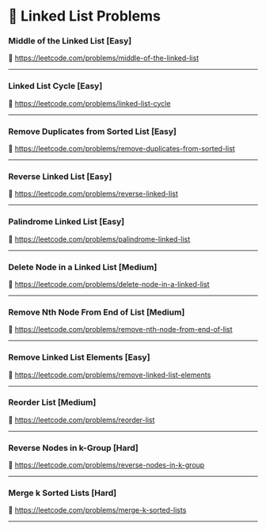 # 🔗 Linked List Problems

### Middle of the Linked List [Easy]

🔗 https://leetcode.com/problems/middle-of-the-linked-list

---

### Linked List Cycle [Easy]

🔗 https://leetcode.com/problems/linked-list-cycle

---

### Remove Duplicates from Sorted List [Easy]

🔗 https://leetcode.com/problems/remove-duplicates-from-sorted-list

---

### Reverse Linked List [Easy]

🔗 https://leetcode.com/problems/reverse-linked-list

---

### Palindrome Linked List [Easy]

🔗 https://leetcode.com/problems/palindrome-linked-list

---

### Delete Node in a Linked List [Medium]

🔗 https://leetcode.com/problems/delete-node-in-a-linked-list

---

### Remove Nth Node From End of List [Medium]

🔗 https://leetcode.com/problems/remove-nth-node-from-end-of-list

---

### Remove Linked List Elements [Easy]

🔗 https://leetcode.com/problems/remove-linked-list-elements

---

### Reorder List [Medium]

🔗 https://leetcode.com/problems/reorder-list

---

### Reverse Nodes in k-Group [Hard]

🔗 https://leetcode.com/problems/reverse-nodes-in-k-group

---

### Merge k Sorted Lists [Hard]

🔗 https://leetcode.com/problems/merge-k-sorted-lists

---
